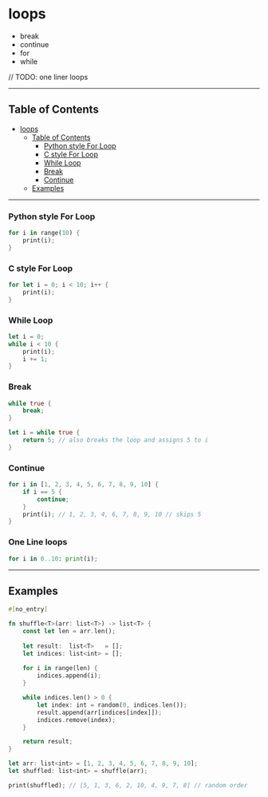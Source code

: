 # loops
- break
- continue
- for
- while

// TODO: one liner loops 
    

---

## Table of Contents
- [loops](#loops)
  - [Table of Contents](#table-of-contents)
    - [Python style For Loop](#python-style-for-loop)
    - [C style For Loop](#c-style-for-loop)
    - [While Loop](#while-loop)
    - [Break](#break)
    - [Continue](#continue)
  - [Examples](#examples)

---

### Python style For Loop
```rs
for i in range(10) {
    print(i);
}
```

### C style For Loop
```rs
for let i = 0; i < 10; i++ {
    print(i);
}
```

### While Loop
```rs
let i = 0;
while i < 10 {
    print(i);
    i += 1;
}
```

### Break
```rs
while true {
    break;
}

let i = while true {
    return 5; // also breaks the loop and assigns 5 to i
}
```

### Continue
```rs
for i in [1, 2, 3, 4, 5, 6, 7, 8, 9, 10] {
    if i == 5 {
        continue;
    }
    print(i); // 1, 2, 3, 4, 6, 7, 8, 9, 10 // skips 5
}
```

### One Line loops
```py
for i in 0..10: print(i);
```



---

## Examples
```rs
#[no_entry]

fn shuffle<T>(arr: list<T>) -> list<T> {
    const let len = arr.len();
    
    let result:  list<T>   = [];
    let indices: list<int> = [];
    
    for i in range(len) {
        indices.append(i);
    }

    while indices.len() > 0 {
        let index: int = random(0, indices.len());
        result.append(arr[indices[index]]);
        indices.remove(index);
    }

    return result;
}

let arr: list<int> = [1, 2, 3, 4, 5, 6, 7, 8, 9, 10];
let shuffled: list<int> = shuffle(arr);

print(shuffled); // [5, 1, 3, 6, 2, 10, 4, 9, 7, 8] // random order
```
